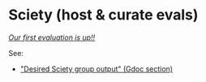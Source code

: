 # Sciety (host & curate evals)

[_Our first evaluation is up!!_](ttps://sciety.org/articles/activity/10.31219/osf.io/vrmpf)

See:

* ["](https://docs.google.com/document/d/1P6DL4e6gx3SdEWuAi1\_D\_cHPEZW3SwSGC-xACCXo1kk/edit#heading=h.nh8beoye82ky)[Desired Sciety group output" (Gdoc section)](https://docs.google.com/document/d/1P6DL4e6gx3SdEWuAi1\_D\_cHPEZW3SwSGC-xACCXo1kk/edit#heading=h.nh8beoye82ky)
